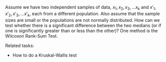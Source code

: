 
Assume we have two independent samples of data, $x_1, x_2, x_3, \ldots x_k$ and
$x'_1, x'_2, x'_3, \ldots x'_k$, each from a different population.
Also assume that the sample sizes are small or the populations are not normally
distributed.  How can we test whether there is a significant difference
between the two medians (or if one is significantly greater than or less than
the other)? One method is the Wilcoxon Rank-Sum Test.

Related tasks:

 * How to do a Kruskal-Wallis test